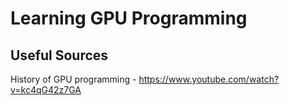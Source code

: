 # Learning GPU Programming

## Useful Sources
History of GPU programming - https://www.youtube.com/watch?v=kc4qG42z7GA